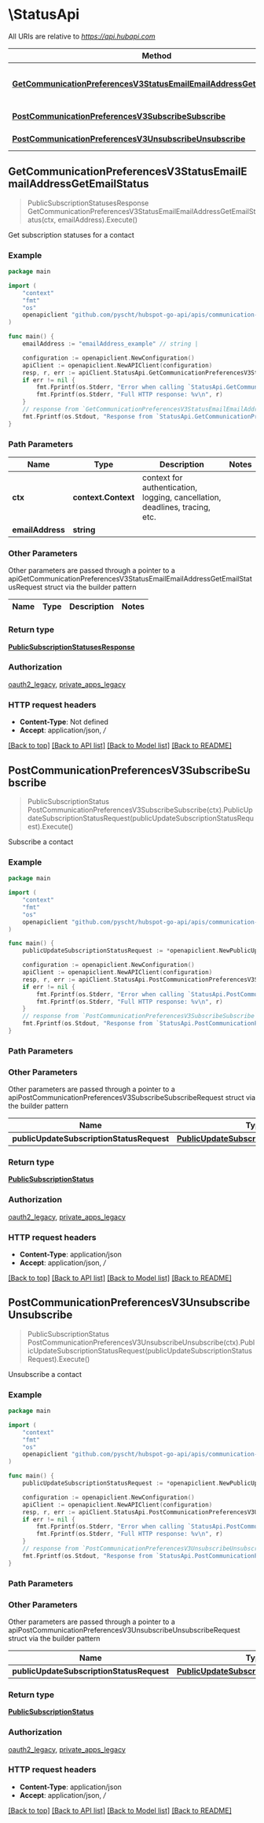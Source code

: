 # \StatusApi

All URIs are relative to *https://api.hubapi.com*

Method | HTTP request | Description
------------- | ------------- | -------------
[**GetCommunicationPreferencesV3StatusEmailEmailAddressGetEmailStatus**](StatusApi.md#GetCommunicationPreferencesV3StatusEmailEmailAddressGetEmailStatus) | **Get** /communication-preferences/v3/status/email/{emailAddress} | Get subscription statuses for a contact
[**PostCommunicationPreferencesV3SubscribeSubscribe**](StatusApi.md#PostCommunicationPreferencesV3SubscribeSubscribe) | **Post** /communication-preferences/v3/subscribe | Subscribe a contact
[**PostCommunicationPreferencesV3UnsubscribeUnsubscribe**](StatusApi.md#PostCommunicationPreferencesV3UnsubscribeUnsubscribe) | **Post** /communication-preferences/v3/unsubscribe | Unsubscribe a contact



## GetCommunicationPreferencesV3StatusEmailEmailAddressGetEmailStatus

> PublicSubscriptionStatusesResponse GetCommunicationPreferencesV3StatusEmailEmailAddressGetEmailStatus(ctx, emailAddress).Execute()

Get subscription statuses for a contact



### Example

```go
package main

import (
    "context"
    "fmt"
    "os"
    openapiclient "github.com/pyscht/hubspot-go-api/apis/communication-preferences/communications-status"
)

func main() {
    emailAddress := "emailAddress_example" // string | 

    configuration := openapiclient.NewConfiguration()
    apiClient := openapiclient.NewAPIClient(configuration)
    resp, r, err := apiClient.StatusApi.GetCommunicationPreferencesV3StatusEmailEmailAddressGetEmailStatus(context.Background(), emailAddress).Execute()
    if err != nil {
        fmt.Fprintf(os.Stderr, "Error when calling `StatusApi.GetCommunicationPreferencesV3StatusEmailEmailAddressGetEmailStatus``: %v\n", err)
        fmt.Fprintf(os.Stderr, "Full HTTP response: %v\n", r)
    }
    // response from `GetCommunicationPreferencesV3StatusEmailEmailAddressGetEmailStatus`: PublicSubscriptionStatusesResponse
    fmt.Fprintf(os.Stdout, "Response from `StatusApi.GetCommunicationPreferencesV3StatusEmailEmailAddressGetEmailStatus`: %v\n", resp)
}
```

### Path Parameters


Name | Type | Description  | Notes
------------- | ------------- | ------------- | -------------
**ctx** | **context.Context** | context for authentication, logging, cancellation, deadlines, tracing, etc.
**emailAddress** | **string** |  | 

### Other Parameters

Other parameters are passed through a pointer to a apiGetCommunicationPreferencesV3StatusEmailEmailAddressGetEmailStatusRequest struct via the builder pattern


Name | Type | Description  | Notes
------------- | ------------- | ------------- | -------------


### Return type

[**PublicSubscriptionStatusesResponse**](PublicSubscriptionStatusesResponse.md)

### Authorization

[oauth2_legacy](../README.md#oauth2_legacy), [private_apps_legacy](../README.md#private_apps_legacy)

### HTTP request headers

- **Content-Type**: Not defined
- **Accept**: application/json, */*

[[Back to top]](#) [[Back to API list]](../README.md#documentation-for-api-endpoints)
[[Back to Model list]](../README.md#documentation-for-models)
[[Back to README]](../README.md)


## PostCommunicationPreferencesV3SubscribeSubscribe

> PublicSubscriptionStatus PostCommunicationPreferencesV3SubscribeSubscribe(ctx).PublicUpdateSubscriptionStatusRequest(publicUpdateSubscriptionStatusRequest).Execute()

Subscribe a contact



### Example

```go
package main

import (
    "context"
    "fmt"
    "os"
    openapiclient "github.com/pyscht/hubspot-go-api/apis/communication-preferences/communications-status"
)

func main() {
    publicUpdateSubscriptionStatusRequest := *openapiclient.NewPublicUpdateSubscriptionStatusRequest("EmailAddress_example", "SubscriptionId_example") // PublicUpdateSubscriptionStatusRequest | 

    configuration := openapiclient.NewConfiguration()
    apiClient := openapiclient.NewAPIClient(configuration)
    resp, r, err := apiClient.StatusApi.PostCommunicationPreferencesV3SubscribeSubscribe(context.Background()).PublicUpdateSubscriptionStatusRequest(publicUpdateSubscriptionStatusRequest).Execute()
    if err != nil {
        fmt.Fprintf(os.Stderr, "Error when calling `StatusApi.PostCommunicationPreferencesV3SubscribeSubscribe``: %v\n", err)
        fmt.Fprintf(os.Stderr, "Full HTTP response: %v\n", r)
    }
    // response from `PostCommunicationPreferencesV3SubscribeSubscribe`: PublicSubscriptionStatus
    fmt.Fprintf(os.Stdout, "Response from `StatusApi.PostCommunicationPreferencesV3SubscribeSubscribe`: %v\n", resp)
}
```

### Path Parameters



### Other Parameters

Other parameters are passed through a pointer to a apiPostCommunicationPreferencesV3SubscribeSubscribeRequest struct via the builder pattern


Name | Type | Description  | Notes
------------- | ------------- | ------------- | -------------
 **publicUpdateSubscriptionStatusRequest** | [**PublicUpdateSubscriptionStatusRequest**](PublicUpdateSubscriptionStatusRequest.md) |  | 

### Return type

[**PublicSubscriptionStatus**](PublicSubscriptionStatus.md)

### Authorization

[oauth2_legacy](../README.md#oauth2_legacy), [private_apps_legacy](../README.md#private_apps_legacy)

### HTTP request headers

- **Content-Type**: application/json
- **Accept**: application/json, */*

[[Back to top]](#) [[Back to API list]](../README.md#documentation-for-api-endpoints)
[[Back to Model list]](../README.md#documentation-for-models)
[[Back to README]](../README.md)


## PostCommunicationPreferencesV3UnsubscribeUnsubscribe

> PublicSubscriptionStatus PostCommunicationPreferencesV3UnsubscribeUnsubscribe(ctx).PublicUpdateSubscriptionStatusRequest(publicUpdateSubscriptionStatusRequest).Execute()

Unsubscribe a contact



### Example

```go
package main

import (
    "context"
    "fmt"
    "os"
    openapiclient "github.com/pyscht/hubspot-go-api/apis/communication-preferences/communications-status"
)

func main() {
    publicUpdateSubscriptionStatusRequest := *openapiclient.NewPublicUpdateSubscriptionStatusRequest("EmailAddress_example", "SubscriptionId_example") // PublicUpdateSubscriptionStatusRequest | 

    configuration := openapiclient.NewConfiguration()
    apiClient := openapiclient.NewAPIClient(configuration)
    resp, r, err := apiClient.StatusApi.PostCommunicationPreferencesV3UnsubscribeUnsubscribe(context.Background()).PublicUpdateSubscriptionStatusRequest(publicUpdateSubscriptionStatusRequest).Execute()
    if err != nil {
        fmt.Fprintf(os.Stderr, "Error when calling `StatusApi.PostCommunicationPreferencesV3UnsubscribeUnsubscribe``: %v\n", err)
        fmt.Fprintf(os.Stderr, "Full HTTP response: %v\n", r)
    }
    // response from `PostCommunicationPreferencesV3UnsubscribeUnsubscribe`: PublicSubscriptionStatus
    fmt.Fprintf(os.Stdout, "Response from `StatusApi.PostCommunicationPreferencesV3UnsubscribeUnsubscribe`: %v\n", resp)
}
```

### Path Parameters



### Other Parameters

Other parameters are passed through a pointer to a apiPostCommunicationPreferencesV3UnsubscribeUnsubscribeRequest struct via the builder pattern


Name | Type | Description  | Notes
------------- | ------------- | ------------- | -------------
 **publicUpdateSubscriptionStatusRequest** | [**PublicUpdateSubscriptionStatusRequest**](PublicUpdateSubscriptionStatusRequest.md) |  | 

### Return type

[**PublicSubscriptionStatus**](PublicSubscriptionStatus.md)

### Authorization

[oauth2_legacy](../README.md#oauth2_legacy), [private_apps_legacy](../README.md#private_apps_legacy)

### HTTP request headers

- **Content-Type**: application/json
- **Accept**: application/json, */*

[[Back to top]](#) [[Back to API list]](../README.md#documentation-for-api-endpoints)
[[Back to Model list]](../README.md#documentation-for-models)
[[Back to README]](../README.md)

